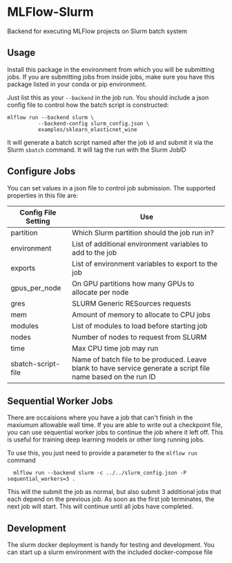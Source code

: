 # MLFlow-Slurm
Backend for executing MLFlow projects on Slurm batch system

## Usage
Install this package in the environment from which you will be submitting jobs.
If you are submitting jobs from inside jobs, make sure you have this package
listed in your conda or pip environment.

Just list this as your `--backend` in the job run. You should include a json
config file to control how the batch script is constructed:
```shell
mlflow run --backend slurm \
          --backend-config slurm_config.json \
          examples/sklearn_elasticnet_wine
```

It will generate a batch script named after the job id and submit it via the
Slurm `sbatch` command. It will tag the run with the Slurm JobID

## Configure Jobs
You can set values in a json file to control job submission. The supported
properties in this file are:

|Config File Setting| Use                                                                                                            |
|-------------------|----------------------------------------------------------------------------------------------------------------|
| partition         | Which Slurm partition should the job run in?                                                                   |
| environment       | List of additional environment variables to add to the job                                                     |
| exports           | List of environment variables to export to the job                                                             |
| gpus_per_node     | On GPU partitions how many GPUs to allocate per node                                                           |
| gres              | SLURM Generic RESources requests                                                                               |
| mem               | Amount of memory to allocate to CPU jobs                                                                       |
| modules           | List of modules to load before starting job                                                                    |
| nodes             | Number of nodes to request from SLURM                                                                          |
| time              | Max CPU time job may run                                                                                       |
| sbatch-script-file | Name of batch file to be produced. Leave blank to have service generate a script file name based on the run ID |

## Sequential Worker Jobs
There are occaisions where you have a job that can't finish in the maxiumum
allowable wall time. If you are able to write out a checkpoint file, you can
use sequential worker jobs to continue the job where it left off. This is
useful for training deep learning models or other long running jobs.

To use this, you just need to provide a parameter to the `mlflow run` command
```shell
  mlflow run --backend slurm -c ../../slurm_config.json -P sequential_workers=3 .
```
This will the submit the job as normal, but also submit 3 additional jobs that
each depend on the previous job. As soon as the first job terminates, the next
job will start. This will continue until all jobs have completed.

## Development
The slurm docker deployment is handy for testing and development. You can start
up a slurm environment with the included docker-compose file
